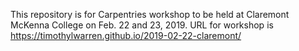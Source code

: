 This repository is for Carpentries workshop to be held at Claremont McKenna College on Feb. 22 and 23, 2019.
URL for workshop is https://timothylwarren.github.io/2019-02-22-claremont/
